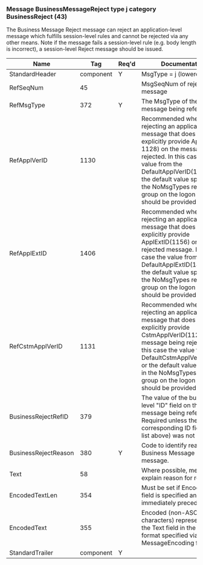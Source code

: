 ### Message BusinessMessageReject type j category BusinessReject (43)

The Business Message Reject message can reject an application-level message which fulfills session-level rules and cannot be rejected via any other means. Note if the message fails a session-level rule (e.g. body length is incorrect), a session-level Reject message should be issued.

| Name                 | Tag       | Req'd | Documentation                                                                                                                               |
|----------------------|-----------|----------|-------------------------------------------------------------------------------------------------------------------------------|
| StandardHeader       | component |   Y   | MsgType = j (lowercase)                                                                                                                               |
| RefSeqNum            | 45        |       | MsgSeqNum of rejected message                                                                                                                               |
| RefMsgType           | 372       |   Y   | The MsgType of the FIX message being referenced.                                                                                                                               |
| RefApplVerID         | 1130      |       | Recommended when rejecting an application message that does not explicitly provide ApplVerID ( 1128) on the message being rejected. In this case the value from the DefaultApplVerID(1137) or the default value specified in the NoMsgTypes repeating group on the logon message should be provided.       |
| RefApplExtID         | 1406      |       | Recommended when rejecting an application message that does not explicitly provide ApplExtID(1156) on the rejected message. In this case the value from the DefaultApplExtID(1407) or the default value specified in the NoMsgTypes repeating group on the logon message should be provided.               |
| RefCstmApplVerID     | 1131      |       | Recommended when rejecting an application message that does not explicitly provide CstmApplVerID(1129) on the message being rejected. In this case the value from the DefaultCstmApplVerID(1408) or the default value specified in the NoMsgTypes repeating group on the logon message should be provided. |
| BusinessRejectRefID  | 379       |       | The value of the business-level "ID" field on the message being referenced. Required unless the corresponding ID field (see list above) was not specified.                                                                                                                               |
| BusinessRejectReason | 380       |   Y   | Code to identify reason for a Business Message Reject message.                                                                                                                               |
| Text                 | 58        |       | Where possible, message to explain reason for rejection                                                                                                                               |
| EncodedTextLen       | 354       |       | Must be set if EncodedText field is specified and must immediately precede it.                                                                                                                               |
| EncodedText          | 355       |       | Encoded (non-ASCII characters) representation of the Text field in the encoded format specified via the MessageEncoding field.                                                                                                                               |
| StandardTrailer      | component |   Y   |                                                                                                                                |

